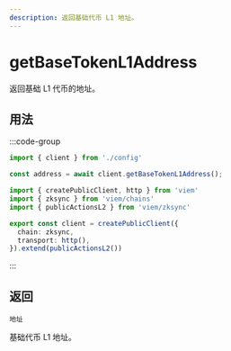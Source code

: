 ```yaml
---
description: 返回基础代币 L1 地址。
---
```


# getBaseTokenL1Address

返回基础 L1 代币的地址。

## 用法

:::code-group

```ts [example.ts]
import { client } from './config'

const address = await client.getBaseTokenL1Address();
```

```ts [config.ts]
import { createPublicClient, http } from 'viem'
import { zksync } from 'viem/chains'
import { publicActionsL2 } from 'viem/zksync'

export const client = createPublicClient({
  chain: zksync,
  transport: http(),
}).extend(publicActionsL2())
```
:::

## 返回 

`地址`

基础代币 L1 地址。